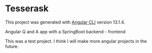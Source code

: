 # Tesserask

This project was generated with [Angular CLI](https://github.com/angular/angular-cli) version 13.1.4.

Angular Q and A app with a SpringBoot backend - frontend

This was a test project. I think I will make more angular projects in the future.
